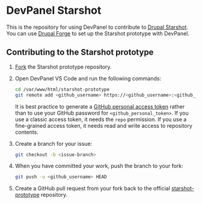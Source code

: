 # DevPanel Starshot

This is the repository for using DevPanel to contribute to [Drupal Starshot](https://www.drupal.org/about/starshot). You can use [Drupal Forge](https://www.drupalforge.org/form/subscription?template=14) to set up the Starshot prototype with DevPanel.

## Contributing to the Starshot prototype
1. [Fork](https://github.com/phenaproxima/starshot-prototype/fork) the Starshot prototype repository.

2. Open DevPanel VS Code and run the following commands:
   ```bash
   cd /var/www/html/starshot-prototype
   git remote add <github_username> https://<github_username>:<github_personal_token>@github.com/<github_username>/<github_repo>
   ```
   It is best practice to generate a [GitHub personal access token](https://github.com/settings/tokens) rather than to use your GitHub password for `<github_personal_token>`. If you use a classic access token, it needs the `repo` permission. If you use a fine-grained access token, it needs read and write access to repository contents.
3. Create a branch for your issue:
   ```bash
   git checkout -b <issue-branch>
   ```
5. When you have committed your work, push the branch to your fork:
   ```bash
   git push -u <github_username> HEAD
   ```
5. Create a GitHub pull request from your fork back to the official [starshot-prototype](https://github.com/phenaproxima/starshot-prototype) repository.
